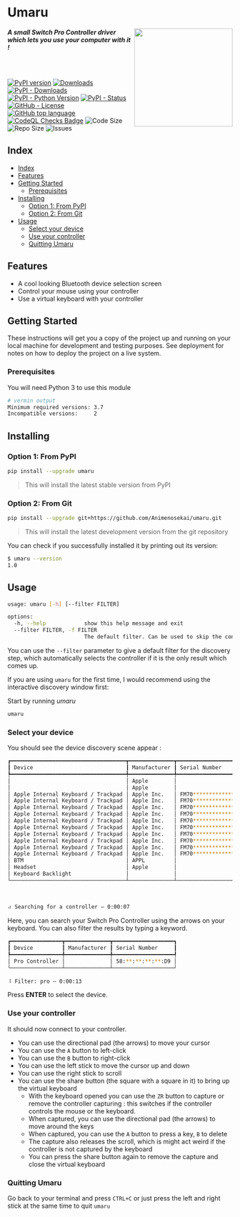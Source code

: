 # Umaru

<img align="right" src="./assets/umaru.png" height="220px">

***A small Switch Pro Controller driver which lets you use your computer with it !***

<br>
<br>

[![PyPI version](https://badge.fury.io/py/umaru.svg)](https://pypi.org/project/umaru/)
[![Downloads](https://static.pepy.tech/personalized-badge/umaru?period=total&units=international_system&left_color=grey&right_color=blue&left_text=Total%20Downloads)](https://pepy.tech/project/umaru)
[![PyPI - Downloads](https://img.shields.io/pypi/dm/umaru)](https://pypistats.org/packages/umaru)
[![PyPI - Python Version](https://img.shields.io/pypi/pyversions/umaru)](https://pypi.org/project/umaru/)
[![PyPI - Status](https://img.shields.io/pypi/status/umaru)](https://pypi.org/project/umaru/)
[![GitHub - License](https://img.shields.io/github/license/Animenosekai/umaru)](https://github.com/Animenosekai/umaru/blob/master/LICENSE)
[![GitHub top language](https://img.shields.io/github/languages/top/Animenosekai/umaru)](https://github.com/Animenosekai/umaru)
[![CodeQL Checks Badge](https://github.com/Animenosekai/umaru/actions/workflows/codeql-analysis.yml/badge.svg)](https://github.com/Animenosekai/umaru/actions/workflows/codeql-analysis.yml)
![Code Size](https://img.shields.io/github/languages/code-size/Animenosekai/umaru)
![Repo Size](https://img.shields.io/github/repo-size/Animenosekai/umaru)
![Issues](https://img.shields.io/github/issues/Animenosekai/umaru)

## Index

- [Index](#index)
- [Features](#features)
- [Getting Started](#getting-started)
  - [Prerequisites](#prerequisites)
- [Installing](#installing)
  - [Option 1: From PyPI](#option-1-from-pypi)
  - [Option 2: From Git](#option-2-from-git)
- [Usage](#usage)
  - [Select your device](#select-your-device)
  - [Use your controller](#use-your-controller)
  - [Quitting Umaru](#quitting-umaru)

## Features

- A cool looking Bluetooth device selection screen
- Control your mouse using your controller
- Use a virtual keyboard with your controller

## Getting Started

These instructions will get you a copy of the project up and running on your local machine for development and testing purposes. See deployment for notes on how to deploy the project on a live system.

### Prerequisites

You will need Python 3 to use this module

```bash
# vermin output
Minimum required versions: 3.7
Incompatible versions:     2
```

## Installing

### Option 1: From PyPI

```bash
pip install --upgrade umaru
```

> This will install the latest stable version from PyPI

### Option 2: From Git

```bash
pip install --upgrade git+https://github.com/Animenosekai/umaru.git
```

> This will install the latest development version from the git repository

You can check if you successfully installed it by printing out its version:

```bash
$ umaru --version
1.0
```

## Usage

```bash
usage: umaru [-h] [--filter FILTER]

options:
  -h, --help            show this help message and exit
  --filter FILTER, -f FILTER
                        The default filter. Can be used to skip the controller discovery step.
```

You can use the `--filter` parameter to give a default filter for the discovery step, which automatically selects the controller if it is the only result which comes up.

If you are using `umaru` for the first time, I would recommend using the interactive discovery window first:

Start by running *umaru*

```bash
umaru
```

### Select your device

You should see the device discovery scene appear :

```bash
┏━━━━━━━━━━━━━━━━━━━━━━━━━━━━━━━━━━━━┳━━━━━━━━━━━━━━┳━━━━━━━━━━━━━━━━━━━━━━━┓                                                                                            
┃ Device                             ┃ Manufacturer ┃ Serial Number         ┃                                                                                            
┡━━━━━━━━━━━━━━━━━━━━━━━━━━━━━━━━━━━━╇━━━━━━━━━━━━━━╇━━━━━━━━━━━━━━━━━━━━━━━┩                                                                                            
│                                    │ Apple        │                       │                                                                                            
│                                    │ Apple        │                       │                                                                                            
│ Apple Internal Keyboard / Trackpad │ Apple Inc.   │ FM70*************+F** │                                                                                            
│ Apple Internal Keyboard / Trackpad │ Apple Inc.   │ FM70*************+F** │                                                                                            
│ Apple Internal Keyboard / Trackpad │ Apple Inc.   │ FM70*************+F** │                                                                                            
│ Apple Internal Keyboard / Trackpad │ Apple Inc.   │ FM70*************+F** │                                                                                            
│ Apple Internal Keyboard / Trackpad │ Apple Inc.   │ FM70*************+F** │                                                                                            
│ Apple Internal Keyboard / Trackpad │ Apple Inc.   │ FM70*************+F** │                                                                                            
│ Apple Internal Keyboard / Trackpad │ Apple Inc.   │ FM70*************+F** │                                                                                            
│ Apple Internal Keyboard / Trackpad │ Apple Inc.   │ FM70*************+F** │                                                                                            
│ Apple Internal Keyboard / Trackpad │ Apple Inc.   │ FM70*************+F** │                                                                                            
│ Apple Internal Keyboard / Trackpad │ Apple Inc.   │ FM70*************+F** │                                                                                            
│ BTM                                │ APPL         │                       │                                                                                            
│ Headset                            │ Apple        │                       │                                                                                            
│ Keyboard Backlight                 │              │                       │                                                                                            
└────────────────────────────────────┴──────────────┴───────────────────────┘                                                                                            
                                                                                                                                                                         
                                                                                                                                                                         
                                                                                                                                                                         
⠴ Searching for a controller — 0:00:07                                                                      
```

Here, you can search your Switch Pro Controller using the arrows on your keyboard. You can also filter the results by typing a keyword.

```bash
┏━━━━━━━━━━━━━━━━┳━━━━━━━━━━━━━━┳━━━━━━━━━━━━━━━━━━━┓                                                                                                                    
┃ Device         ┃ Manufacturer ┃ Serial Number     ┃                                                                                                                    
┡━━━━━━━━━━━━━━━━╇━━━━━━━━━━━━━━╇━━━━━━━━━━━━━━━━━━━┩                                                                                                                    
│ Pro Controller │              │ 58:**:**:**:**:D9 │                                                                                                                    
└────────────────┴──────────────┴───────────────────┘                                                                                                                    
                                                                                                                                                                                                                                                                                                                                       
⠸ Filter: pro — 0:00:13                                             
```

Press **ENTER** to select the device.

### Use your controller

It should now connect to your controller.

- You can use the directional pad (the arrows) to move your cursor
- You can use the `A` button to left-click
- You can use the `B` button to right-click
- You can use the left stick to move the cursor up and down
- You can use the right stick to scroll
- You can use the share button (the square with a square in it) to bring up the virtual keyboard
  - With the keyboard opened you can use the `ZR` button to capture or remove the controller capturing : this switches if the controller controls the mouse or the keyboard.
  - When captured, you can use the directional pad (the arrows) to move around the keys
  - When captured, you can use the `A` button to press a key, `B` to delete
  - The capture also releases the scroll, which is might act weird if the controller is not captured by the keyboard
  - You can press the share button again to remove the capture and close the virtual keyboard

### Quitting Umaru

Go back to your terminal and press `CTRL+C` or just press the left and right stick at the same time to quit `umaru`